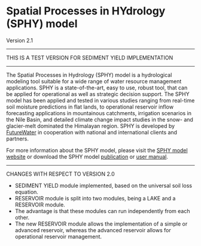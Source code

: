 # Spatial Processes in HYdrology (SPHY) model
Version 2.1

***********************************************************
THIS IS A TEST VERSION FOR SEDIMENT YIELD IMPLEMENTATION
***********************************************************
The Spatial Processes in Hydrology (SPHY) model is a hydrological modeling tool suitable for a wide range of water resource management applications. SPHY is a state-of-the-art, easy to use, robust tool, that can be applied for operational as well as strategic decision support. The SPHY model has been applied and tested in various studies ranging from real-time soil moisture predictions in flat lands, to operational reservoir inflow forecasting applications in mountainous catchments, irrigation scenarios in the Nile Basin, and detailed climate change impact studies in the snow- and glacier-melt dominated the Himalayan region. SPHY is developed by <a href="http://www.futurewater.nl" target="_blank">FutureWater</a> in cooperation with national and international clients and partners.

For more information about the SPHY model, please visit the <a href="http://www.sphy-model.org" target="_blank">SPHY model website</a> or download the SPHY model <a href="http://www.geosci-model-dev-discuss.net/8/1687/2015/gmdd-8-1687-2015.pdf" target="_blank">publication</a> or <a href="http://www.futurewater.nl/wp-content/uploads/2014/12/SPHY_manual_final.pdf" target="_blank">user manual</a>.

********************************************************************************
CHANGES WITH RESPECT TO VERSION 2.0

- SEDIMENT YIELD module implemented, based on the universal soil loss equation.
- RESERVOIR module is split into two modules, being a LAKE and a RESERVOIR module. 
- The advantage is that these modules can run independently from each other.
- The new RESERVOIR module allows the implementation of a simple or advanced reservoir, whereas the advanced reservoir allows for operational reservoir management.